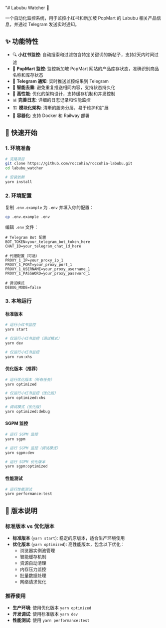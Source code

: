 "# Labubu Watcher 🎯

一个自动化监控系统，用于监控小红书和新加坡 PopMart 的 Labubu 相关产品信息，并通过 Telegram 发送实时通知。

## ✨ 功能特性

- 🔍 **小红书监控**: 自动搜索和过滤包含特定关键词的新帖子，支持2天内时间过滤
- 🛒 **PopMart 监控**: 监控新加坡 PopMart 网站的产品库存状态，准确识别商品名称和库存状态
- 📱 **Telegram 通知**: 实时推送监控结果到 Telegram
- 🔄 **智能去重**: 避免重复推送相同内容，支持状态持久化
- 🚀 **高性能**: 优化的架构设计，支持缓存机制和并发控制
- 📊 **完善日志**: 详细的日志记录和性能监控
- 🏗️ **模块化架构**: 清晰的服务分层，易于维护和扩展
- 🐳 **容器化**: 支持 Docker 和 Railway 部署

## 🚀 快速开始

### 1. 环境准备

```bash
# 克隆项目
git clone https://github.com/roccohia/roccohia-labubu.git
cd labubu_watcher

# 安装依赖
yarn install
```

### 2. 环境配置

复制 `.env.example` 为 `.env` 并填入你的配置：

```bash
cp .env.example .env
```

编辑 `.env` 文件：

```env
# Telegram Bot 配置
BOT_TOKEN=your_telegram_bot_token_here
CHAT_ID=your_telegram_chat_id_here

# 代理配置（可选）
PROXY_1_IP=your_proxy_ip_1
PROXY_1_PORT=your_proxy_port_1
PROXY_1_USERNAME=your_proxy_username_1
PROXY_1_PASSWORD=your_proxy_password_1

# 调试模式
DEBUG_MODE=false
```

### 3. 本地运行

#### 标准版本
```bash
# 运行小红书监控
yarn start

# 仅运行小红书监控（调试模式）
yarn dev

# 仅运行小红书监控
yarn run:xhs
```

#### 优化版本（推荐）
```bash
# 运行优化版本（所有任务）
yarn optimized

# 仅运行小红书监控（优化版）
yarn optimized:xhs

# 调试模式（优化版）
yarn optimized:debug
```

#### SGPM 监控
```bash
# 运行 SGPM 监控
yarn sgpm

# 运行 SGPM 监控（调试模式）
yarn sgpm:dev

# 运行 SGPM 优化版本
yarn sgpm:optimized
```

#### 性能测试
```bash
# 运行性能测试
yarn performance:test
```

## 🔧 版本说明

### 标准版本 vs 优化版本

- **标准版本** (`yarn start`): 稳定的原版本，适合生产环境使用
- **优化版本** (`yarn optimized`): 高性能版本，包含以下优化：
  - 浏览器实例池管理
  - 智能缓存机制
  - 资源自动清理
  - 内存压力监控
  - 批量数据处理
  - 网络请求优化

### 推荐使用

- **生产环境**: 使用优化版本 `yarn optimized`
- **开发调试**: 使用标准版本 `yarn dev`
- **性能测试**: 使用 `yarn performance:test`
